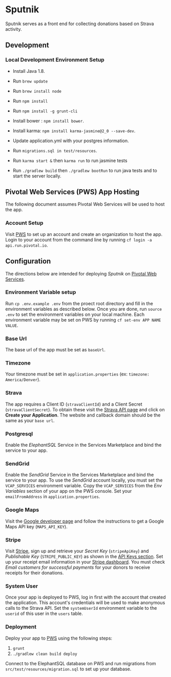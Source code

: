 # Sputnik

Sputnik serves as a front end for collecting donations based on Strava activity. 

## Development

### Local Development Environment Setup

- Install Java 1.8.
- Run `brew update`
- Run `brew install node`
- Run `npm install`
- Run `npm install -g grunt-cli`

- Install bower : `npm install bower`.
- Install karma: `npm install karma-jasmine@2_0 --save-dev`.

- Update application.yml with your postgres information.
- Run `migrations.sql in test/resources`.

- Run `karma start &` then `karma run` to run jasmine tests
- Run `./gradlew build` then `./gradlew bootRun` to run java tests and to start the server locally.

## Pivotal Web Services (PWS) App Hosting

The following document assumes Pivotal Web Services will be used to host the app. 

### Account Setup

Visit [PWS](http://run.pivotal.io/) to set up an account and create an organization to host the app. Login to your 
account from the command line by running `cf login -a api.run.pivotal.io`.

## Configuration

The directions below are intended for deploying *Sputnik* on [Pivotal Web Services](https://run.pivotal.io/).

### Environment Variable setup

Run `cp .env.example .env` from the proect root directory and fill in the environment variables as described below. Once
you are done, run `source .env` to set the environment variables on your local machine. Each environment variable may
be set on PWS by running `cf set-env APP NAME VALUE`.
 
### Base Url

The base url of the app must be set as `baseUrl`. 

### Timezone

Your timezone must be set in `application.properties` (ex: `timezone: America/Denver`).

### Strava

The app requires a Client ID (`stravaClientId`) and a Client Secret (`stravaClientSecret`). To obtain these visit the 
[Strava API page](http://www.strava.com/developers) and click on **Create your Application**. The website and 
callback domain should be the same as your `base url`.

### Postgresql

Enable the *ElephantSQL* Service in the Services Marketplace and bind the service to your app. 

### SendGrid

Enable the *SendGrid* Service in the Services Marketplace and bind the service to your app. To use the *SendGrid* 
account locally, you must set the `VCAP_SERVICES` environment variable. Copy the `VCAP_SERVICES` from the 
*Env Variables* section of your app on the PWS console. Set your `emailFromAddress` in `application.properties`.

### Google Maps

Visit the [Google developer page](https://developers.google.com/maps/documentation/staticmaps/#api_key) and follow the 
instructions to get a Google Maps API key (`MAPS_API_KEY`).

### Stripe

Visit [Stripe](https://dashboard.stripe.com/register), sign up and retrieve your *Secret Key* (`stripeApiKey`) and 
*Publishable Key* (`STRIPE_PUBLIC_KEY`) as shown in the [API Keys section](https://dashboard.stripe.com/account/apikeys).
Set up your receipt email information in your [Stripe dashboard](https://dashboard.stripe.com/account/emails). You must
check *Email customers for successful payments* for your donors to receive receipts for their donations.

### System User

Once your app is deployed to PWS, log in first with the account that created the application. This account's credentials
will be used to make anonymous calls to the Strava API. Set the `systemUserId` environment variable to the `userid` of 
this user in the `users` table.

### Deployment

Deploy your app to [PWS](https://run.pivotal.io/) using the following steps:

1. `grunt`
1. `./gradlew clean build deploy`

Connect to the ElephantSQL 
database on PWS and run migrations from `src/test/resources/migration.sql` to set up your database.
